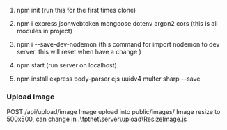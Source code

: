 1. npm init (run this for the first times clone)

2. npm i express jsonwebtoken mongoose dotenv argon2 cors (this is all modules in project)

3. npm i --save-dev-nodemon (this command for import nodemon to dev server. this will reset when have a change )

4. npm start (run server on localhost)

5. npm install express body-parser ejs uuidv4 multer sharp --save









### Upload Image

POST /api/upload/image
Image upload into public/images/
Image resize to 500x500, can change in .\fptnet\server\upload\ResizeImage.js

